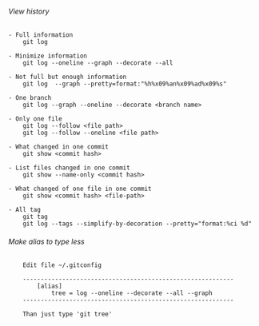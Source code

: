 ###### View history
	- Full information
		git log

	- Minimize information
		git log --oneline --graph --decorate --all

	- Not full but enough information
		git log  --graph --pretty=format:"%h%x09%an%x09%ad%x09%s"

	- One branch
		git log --graph --oneline --decorate <branch name>

	- Only one file
		git log --follow <file path>
		git log --follow --oneline <file path>

	- What changed in one commit
		git show <commit hash>

	- List files changed in one commit
		git show --name-only <commit hash>

	- What changed of one file in one commit
		git show <commit hash> <file-path>

	- All tag
		git tag
		git log --tags --simplify-by-decoration --pretty="format:%ci %d"


###### Make alias to type less
		Edit file ~/.gitconfig
		
		-----------------------------------------------------------	
			[alias]
				tree = log --oneline --decorate --all --graph
		-----------------------------------------------------------

		Than just type 'git tree'
